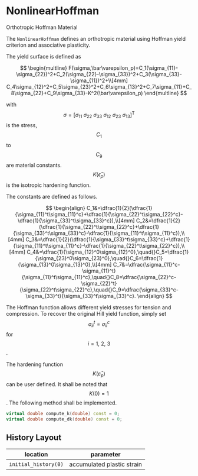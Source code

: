 # NonlinearHoffman

Orthotropic Hoffman Material

The `NonlinearHoffman` defines an orthotropic material using Hoffman yield criterion and associative plasticity.

The yield surface is defined as

$$
\begin{multline}
F(\sigma,\bar\varepsilon_p)=C_1(\sigma_{11}-\sigma_{22})^2+C_2(\sigma_{22}-\sigma_{33})^2+C_3(\sigma_{33}-\sigma_{11})^2+\\[4mm]
C_4\sigma_{12}^2+C_5\sigma_{23}^2+C_6\sigma_{13}^2+C_7\sigma_{11}+C_8\sigma_{22}+C_9\sigma_{33}-K^2(\bar\varepsilon_p)
\end{multline}
$$

with $$\sigma=[\sigma_{11}~\sigma_{22}~\sigma_{33}~\sigma_{12}~\sigma_{23}~\sigma_{13}]^\mathrm{T}$$ is the stress, $$C_1$$ to $$C_9$$ are material constants. $$K(\bar\epsilon_p)$$ is the isotropic hardening function.

The constants are defined as follows.

$$
\begin{align}
C_1&=\dfrac{1}{2}(\dfrac{1}{\sigma_{11}^t\sigma_{11}^c}+\dfrac{1}{\sigma_{22}^t\sigma_{22}^c}-\dfrac{1}{\sigma_{33}^t\sigma_{33}^c}),\\[4mm]
C_2&=\dfrac{1}{2}(\dfrac{1}{\sigma_{22}^t\sigma_{22}^c}+\dfrac{1}{\sigma_{33}^t\sigma_{33}^c}-\dfrac{1}{\sigma_{11}^t\sigma_{11}^c}),\\[4mm]
C_3&=\dfrac{1}{2}(\dfrac{1}{\sigma_{33}^t\sigma_{33}^c}+\dfrac{1}{\sigma_{11}^t\sigma_{11}^c}-\dfrac{1}{\sigma_{22}^t\sigma_{22}^c}),\\[4mm]
C_4&=\dfrac{1}{\sigma_{12}^0\sigma_{12}^0},\quad{}C_5=\dfrac{1}{\sigma_{23}^0\sigma_{23}^0},\quad{}C_6=\dfrac{1}{\sigma_{13}^0\sigma_{13}^0},\\[4mm]
C_7&=\dfrac{\sigma_{11}^c-\sigma_{11}^t}{\sigma_{11}^t\sigma_{11}^c},\quad{}C_8=\dfrac{\sigma_{22}^c-\sigma_{22}^t}{\sigma_{22}^t\sigma_{22}^c},\quad{}C_9=\dfrac{\sigma_{33}^c-\sigma_{33}^t}{\sigma_{33}^t\sigma_{33}^c}.
\end{align}
$$

The Hoffman function allows different yield stresses for tension and compression. To recover the original Hill yield function, simply set $$\sigma_{ii}^t=\sigma_{ii}^c$$ for $$i=1,~2,~3$$.

The hardening function $$K(\bar\varepsilon_p)$$ can be user defined. It shall be noted that $$K(0)=1$$. The following method shall be implemented.

```cpp
virtual double compute_k(double) const = 0;
virtual double compute_dk(double) const = 0;
```

## History Layout

| location             | parameter                  |
| -------------------- | -------------------------- |
| `initial_history(0)` | accumulated plastic strain |
